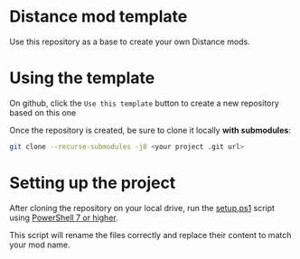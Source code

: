# Distance mod template

Use this repository as a base to create your own Distance mods.

# Using the template
On github, click the `Use this template` button to create a new repository based on this one

Once the repository is created, be sure to clone it locally **with submodules**:
```sh
git clone --recurse-submodules -j8 <your project .git url>
```

# Setting up the project
After cloning the repository on your local drive, run the [setup.ps1](setup.ps1) script using [PowerShell 7 or higher](https://github.com/PowerShell/PowerShell#get-powershell).

This script will rename the files correctly and replace their content to match your mod name.